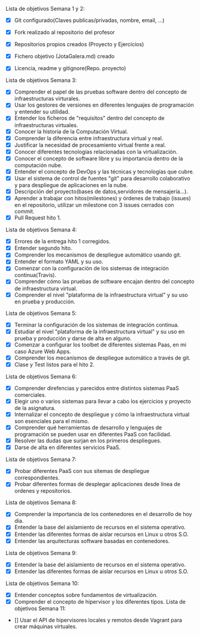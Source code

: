 Lista de objetivos Semana 1 y 2:

- [x] Git configurado(Claves publicas/privadas, nombre, email, ...)
- [x] Fork realizado al repositorio del profesor
- [x] Repositorios propios creados (Proyecto y Ejercicios)
- [x] Fichero objetivo (JotaGalera.md) creado
- [x] Licencia, readme y gitignore(Repo. proyecto)


Lista de objetivos Semana 3:

- [x] Comprender el papel de las pruebas software dentro del concepto de infraestructuras virturales.
- [x] Usar los gestores de versiones en diferentes lenguajes de programación y entender su utilidad.
- [x] Entender los ficheros de "requisitos" dentro del concepto de infraestructuras virtuales.
- [x] Conocer la historia de la Computación Virtual.
- [x] Comprender la diferencia entre infraestructura virtual y real.
- [x] Justificar la necesidad de procesamiento virtual frente a real.
- [x] Conocer diferentes tecnologías relacionadas con la virtualización.
- [x] Conocer el concepto de software libre y su importancia dentro de la computación nube.
- [x] Entender el concepto de DevOps y las técnicas y tecnologías que cubre.
- [x] Usar el sistema de control de fuentes "git" para desarrollo colaborativo y para despliegue de aplicaciones en la nube.
- [x] Descripción del proyecto(bases de datos,servidores de mensajería...).
- [x] Aprender a trabajar con hitos(milestones) y órdenes de trabajo (issues) en el repositorio, utilizar un milestone con 3 issues cerrados con commit.
- [x] Pull Request hito 1.

Lista de objetivos Semana 4:

- [x] Errores de la entrega hito 1 corregidos.
- [x] Entender segundo hito.
- [x] Comprender los mecanismos de despliegue automático usando git.
- [x] Entender el formato YAML y su uso.
- [x] Comenzar con la configuración de los sistemas de integración continua(Travis).
- [x] Comprender cómo las pruebas de software encajan dentro del concepto de infraestructura virtual.
- [x] Comprender el nivel "plataforma de la infraestructura virtual" y su uso en prueba y producción.

Lista de objetivos Semana 5:

- [x] Terminar la configuración de los sistemas de integración continua.
- [x] Estudiar el nivel "plataforma de la infraestructura virtual" y su uso en prueba y producción y darse de alta en alguno.
- [x] Comenzar a configurar los toolbet de diferentes sistemas Paas, en mi caso Azure Web Apps.
- [x] Comprender los mecanismos de despliegue automático a través de git.
- [x] Clase y Test listos para el hito 2.

Lista de objetivos Semana 6:

- [x] Comprender direfencias y parecidos entre distintos sistemas PaaS comerciales.
- [x] Elegir uno o varios sistemas para llevar a cabo los ejercicios y proyecto de la asignatura.
- [x] Internalizar el concepto de despliegue y cómo la infraestructura virtual son esenciales para el mismo.
- [x] Comprender qué herramientas de desarrollo y lenguajes de programación se pueden usar en diferentes PaaS con facilidad.
- [x] Resolver las dudas que surjan en los primeros despliegues.
- [x] Darse de alta en diferentes servicios PaaS.

Lista de objetivos Semana 7:

- [x] Probar diferentes PaaS con sus sitemas de despliegue correspondientes.
- [x] Probar diferentes formas de desplegar aplicaciones desde línea de ordenes y repositorios.

Lista de objetivos Semana 8:

- [x] Comprender la importancia de los contenedores en el desarrollo de hoy dia.
- [x] Entender la base del aislamiento de recursos en el sistema operativo.
- [x] Entender las diferentes formas de aislar recursos en Linux u otros S.O.
- [x] Entender las arquitecturas software basadas en contenedores.

Lista de objetivos Semana 9:

- [x] Entender la base del aislamiento de recursos en el sistema operativo.
- [x] Entender las diferentes formas de aislar recursos en Linux u otros S.O.

Lista de objetivos Semana 10:

- [x] Entender conceptos sobre fundamentos de virtualización.
- [x] Comprender el concepto de hipervisor y los diferentes tipos.
Lista de objetivos Semana 11:

- [] Usar el API de hipervisores locales y remotos desde Vagrant para crear máquinas virtuales.
